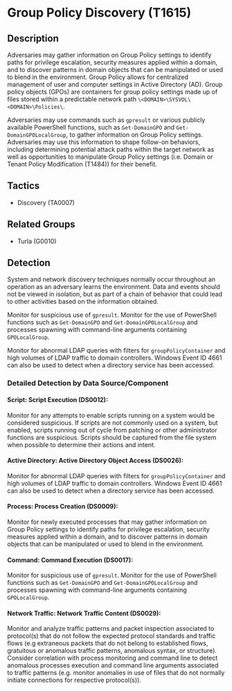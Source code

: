 # Group Policy Discovery (T1615)

## Description
Adversaries may gather information on Group Policy settings to identify paths for privilege escalation, security measures applied within a domain, and to discover patterns in domain objects that can be manipulated or used to blend in the environment. Group Policy allows for centralized management of user and computer settings in Active Directory (AD). Group policy objects (GPOs) are containers for group policy settings made up of files stored within a predictable network path `\<DOMAIN>\SYSVOL\<DOMAIN>\Policies\`.

Adversaries may use commands such as ```gpresult``` or various publicly available PowerShell functions, such as ```Get-DomainGPO``` and ```Get-DomainGPOLocalGroup```, to gather information on Group Policy settings. Adversaries may use this information to shape follow-on behaviors, including determining potential attack paths within the target network as well as opportunities to manipulate Group Policy settings (i.e. Domain or Tenant Policy Modification (T1484)) for their benefit.

## Tactics
- Discovery (TA0007)

## Related Groups
- Turla (G0010)

## Detection
System and network discovery techniques normally occur throughout an operation as an adversary learns the environment. Data and events should not be viewed in isolation, but as part of a chain of behavior that could lead to other activities based on the information obtained.

Monitor for suspicious use of ```gpresult```. Monitor for the use of PowerShell functions such as ```Get-DomainGPO``` and ```Get-DomainGPOLocalGroup``` and processes spawning with command-line arguments containing ```GPOLocalGroup```.

Monitor for abnormal LDAP queries with filters for ```groupPolicyContainer``` and high volumes of LDAP traffic to domain controllers. Windows Event ID 4661 can also be used to detect when a directory service has been accessed.

### Detailed Detection by Data Source/Component
#### Script: Script Execution (DS0012): 
Monitor for any attempts to enable scripts running on a system would be considered suspicious. If scripts are not commonly used on a system, but enabled, scripts running out of cycle from patching or other administrator functions are suspicious. Scripts should be captured from the file system when possible to determine their actions and intent. 

#### Active Directory: Active Directory Object Access (DS0026): 
Monitor for abnormal LDAP queries with filters for ```groupPolicyContainer``` and high volumes of LDAP traffic to domain controllers. Windows Event ID 4661 can also be used to detect when a directory service has been accessed.

#### Process: Process Creation (DS0009): 
Monitor for newly executed processes that may gather information on Group Policy settings to identify paths for privilege escalation, security measures applied within a domain, and to discover patterns in domain objects that can be manipulated or used to blend in the environment.

#### Command: Command Execution (DS0017): 
Monitor for suspicious use of ```gpresult```. Monitor for the use of PowerShell functions such as ```Get-DomainGPO``` and ```Get-DomainGPOLocalGroup``` and processes spawning with command-line arguments containing ```GPOLocalGroup```.

#### Network Traffic: Network Traffic Content (DS0029): 
Monitor and analyze traffic patterns and packet inspection associated to protocol(s) that do not follow the expected protocol standards and traffic flows (e.g extraneous packets that do not belong to established flows, gratuitous or anomalous traffic patterns, anomalous syntax, or structure). Consider correlation with process monitoring and command line to detect anomalous processes execution and command line arguments associated to traffic patterns (e.g. monitor anomalies in use of files that do not normally initiate connections for respective protocol(s)).

